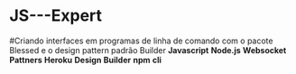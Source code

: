 # JS---Expert
#Criando interfaces em programas de linha de comando com o pacote Blessed  e o design pattern padrão Builder
**Javascript**
**Node.js**
**Websocket**
**Pattners**
**Heroku**
**Design**
**Builder**
**npm**
**cli**
